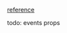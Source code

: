[reference](https://ckeditor.com/blog/implementing-single-file-web-components/)

todo: 
    events
    props
